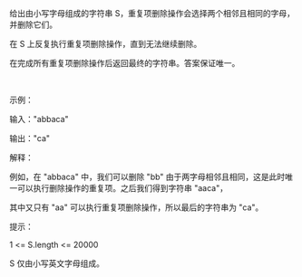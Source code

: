给出由小写字母组成的字符串 S，重复项删除操作会选择两个相邻且相同的字母，并删除它们。

在 S 上反复执行重复项删除操作，直到无法继续删除。

在完成所有重复项删除操作后返回最终的字符串。答案保证唯一。

 

示例：

输入："abbaca"

输出："ca"

解释：

例如，在 "abbaca" 中，我们可以删除 "bb" 由于两字母相邻且相同，这是此时唯一可以执行删除操作的重复项。之后我们得到字符串 "aaca"，

其中又只有 "aa" 可以执行重复项删除操作，所以最后的字符串为 "ca"。
 

提示：

1 <= S.length <= 20000

S 仅由小写英文字母组成。
